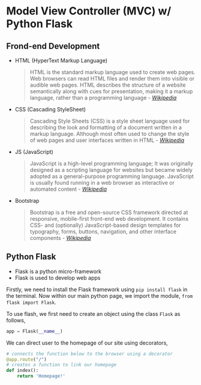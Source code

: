 # Model View Controller (MVC) w/ Python Flask

## Frond-end Development
- HTML (HyperText Markup Language)
    >HTML is the standard markup language used to create web pages. Web browsers can read HTML files and render them into visible or audible web pages. HTML describes the structure of a website semantically along with cues for presentation, making it a markup language, rather than a programming language - [_Wikipedia_](https://en.wikipedia.org/wiki/HTML)
- CSS (Cascading StyleSheet)
    > Cascading Style Sheets (CSS) is a style sheet language used for describing the look and formatting of a document written in a markup language. Although most often used to change the style of web pages and user interfaces written in HTML - [_Wikipedia_](https://en.wikipedia.org/wiki/CSS)
- JS (JavaScript)
    > JavaScript is a high-level programming language; It was originally designed as a scripting language for websites but became widely adopted as a general-purpose programming language. JavaScript is usually found running in a web browser as interactive or automated content - [_Wikipedia_](https://en.wikipedia.org/wiki/JavaScript)
- Bootstrap
    > Bootstrap is a free and open-source CSS framework directed at responsive, mobile-first front-end web development. It contains CSS- and (optionally) JavaScript-based design templates for typography, forms, buttons, navigation, and other interface components - [_Wikipedia_](https://en.wikipedia.org/wiki/Bootstrap_(front-end_framework))

## Python Flask
- Flask is a python micro-framework
- Flask is used to develop web apps

Firstly, we need to install the Flask framework using `pip install flask` in the terminal.
Now within our main python page, we import the module, `from flask import Flask`.

To use flash, we first need to create an object using the class `Flask` as follows,
```python
app = Flask(__name__)
```
We can direct user to the homepage of our site using decorators,
```python
# connects the function below to the browser using a decorator
@app.route("/")
# creates a function to link our homepage
def index():
    return 'Homepage!'
```

